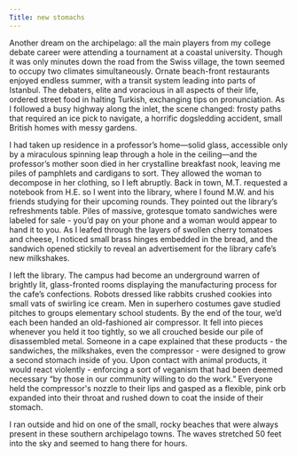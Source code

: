 ```yaml
---
Title: new stomachs
---
```

Another dream on the archipelago: all the main players from my college debate career were attending a tournament at a coastal university. Though it was only minutes down the road from the Swiss village, the town seemed to occupy two climates simultaneously. Ornate beach-front restaurants enjoyed endless summer, with a transit system leading into parts of Istanbul. The debaters, elite and voracious in all aspects of their life, ordered street food in halting Turkish, exchanging tips on pronunciation. As I followed a busy highway along the inlet, the scene changed: frosty paths that required an ice pick to navigate, a horrific dogsledding accident, small British homes with messy gardens. 

I had taken up residence in a professor’s home—solid glass, accessible only by a miraculous spinning leap through a hole in the ceiling—and the professor’s mother soon died in her crystalline breakfast nook, leaving me piles of pamphlets and cardigans to sort. They allowed the woman to decompose in her clothing, so I left abruptly. Back in town, M.T. requested a notebook from H.E. so I went into the library, where I found M.W. and his friends studying for their upcoming rounds. They pointed out the library’s refreshments table. Piles of massive, grotesque tomato sandwiches were labeled for sale - you’d pay on your phone and a woman would appear to hand it to you. As I leafed through the layers of swollen cherry tomatoes and cheese, I noticed small brass hinges embedded in the bread, and the sandwich opened stickily to reveal an advertisement for the library cafe’s new milkshakes.

I left the library. The campus had become an underground warren of brightly lit, glass-fronted rooms displaying the manufacturing process for the cafe’s confections. Robots dressed like rabbits crushed cookies into small vats of swirling ice cream. Men in superhero costumes gave studied pitches to groups elementary school students. By the end of the tour, we’d each been handed an old-fashioned air compressor. It fell into pieces whenever you held it too tightly, so we all crouched beside our pile of disassembled metal. Someone in a cape explained that these products - the sandwiches, the milkshakes, even the compressor - were designed to grow a second stomach inside of you. Upon contact with animal products, it would react violently - enforcing a sort of veganism that had been deemed necessary “by those in our community willing to do the work.” Everyone held the compressor's nozzle to their lips and gasped as a flexible, pink orb expanded into their throat and rushed down to coat the inside of their stomach. 

I ran outside and hid on one of the small, rocky beaches that were always present in these southern archipelago towns. The waves stretched 50 feet into the sky and seemed to hang there for hours. 

